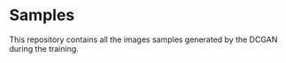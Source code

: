 # Samples
This repository contains all the images samples generated by the DCGAN during the training.
